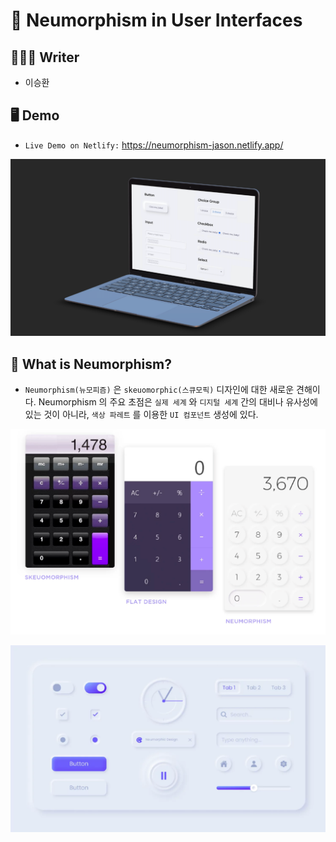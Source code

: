 # 🌁 Neumorphism in User Interfaces

## 💁🏻‍♂️ Writer

- 이승환

## 🖥 Demo

* `Live Demo on Netlify:` <a href="https://neumorphism-jason.netlify.app/" target="\_blank">https://neumorphism-jason.netlify.app/

![](.README_images/ee51d801.png)

## 🤔 What is Neumorphism?

- `Neumorphism(뉴모피즘)` 은 `skeuomorphic(스큐모픽)` 디자인에 대한 새로운 견해이다.
  Neumorphism 의 주요 초점은 `실제 세계` 와 `디지털 세계` 간의 대비나 유사성에 있는 것이 아니라, `색상 파레트` 를 이용한 `UI 컴포넌트` 생성에 있다.

![](.README_images/8785e67a.png)

![](.README_images/231d4e6b.png)
